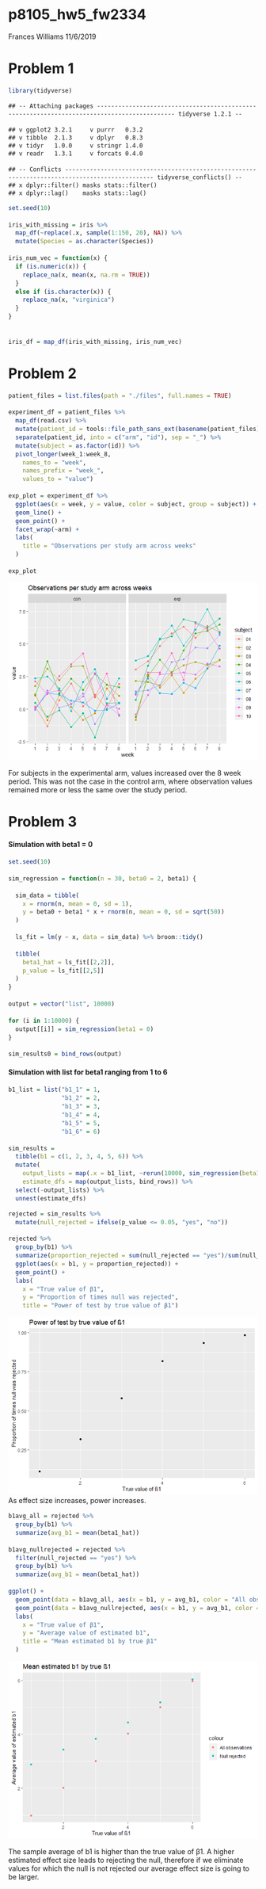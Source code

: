 p8105\_hw5\_fw2334
================
Frances Williams
11/6/2019

# Problem 1

``` r
library(tidyverse)
```

    ## -- Attaching packages -------------------------------------------------------------------------------------------- tidyverse 1.2.1 --

    ## v ggplot2 3.2.1     v purrr   0.3.2
    ## v tibble  2.1.3     v dplyr   0.8.3
    ## v tidyr   1.0.0     v stringr 1.4.0
    ## v readr   1.3.1     v forcats 0.4.0

    ## -- Conflicts ----------------------------------------------------------------------------------------------- tidyverse_conflicts() --
    ## x dplyr::filter() masks stats::filter()
    ## x dplyr::lag()    masks stats::lag()

``` r
set.seed(10)

iris_with_missing = iris %>% 
  map_df(~replace(.x, sample(1:150, 20), NA)) %>%
  mutate(Species = as.character(Species))

iris_num_vec = function(x) {
  if (is.numeric(x)) {
    replace_na(x, mean(x, na.rm = TRUE))
  }
  else if (is.character(x)) {
    replace_na(x, "virginica")
  }
}


iris_df = map_df(iris_with_missing, iris_num_vec)
```

# Problem 2

``` r
patient_files = list.files(path = "./files", full.names = TRUE)

experiment_df = patient_files %>% 
  map_df(read.csv) %>% 
  mutate(patient_id = tools::file_path_sans_ext(basename(patient_files))) %>% 
  separate(patient_id, into = c("arm", "id"), sep = "_") %>%
  mutate(subject = as.factor(id)) %>% 
  pivot_longer(week_1:week_8,
    names_to = "week",
    names_prefix = "week_",
    values_to = "value")

exp_plot = experiment_df %>% 
  ggplot(aes(x = week, y = value, color = subject, group = subject)) +
  geom_line() + 
  geom_point() +
  facet_wrap(~arm) +
  labs(
    title = "Observations per study arm across weeks"
  )

exp_plot
```

![](p8105_hw5_fw2334_files/figure-gfm/unnamed-chunk-2-1.png)<!-- -->

For subjects in the experimental arm, values increased over the 8 week
period. This was not the case in the control arm, where observation
values remained more or less the same over the study period.

# Problem 3

#### Simulation with beta1 = 0

``` r
set.seed(10)

sim_regression = function(n = 30, beta0 = 2, beta1) {
  
  sim_data = tibble(
    x = rnorm(n, mean = 0, sd = 1),
    y = beta0 + beta1 * x + rnorm(n, mean = 0, sd = sqrt(50))
  )
  
  ls_fit = lm(y ~ x, data = sim_data) %>% broom::tidy()
  
  tibble(
    beta1_hat = ls_fit[[2,2]],
    p_value = ls_fit[[2,5]]
  )
}

output = vector("list", 10000)

for (i in 1:10000) {
  output[[i]] = sim_regression(beta1 = 0)
}

sim_results0 = bind_rows(output)
```

#### Simulation with list for beta1 ranging from 1 to 6

``` r
b1_list = list("b1_1" = 1, 
               "b1_2" = 2, 
               "b1_3" = 3,
               "b1_4" = 4,
               "b1_5" = 5,
               "b1_6" = 6)

sim_results = 
  tibble(b1 = c(1, 2, 3, 4, 5, 6)) %>% 
  mutate(
    output_lists = map(.x = b1_list, ~rerun(10000, sim_regression(beta1 = .x))),
    estimate_dfs = map(output_lists, bind_rows)) %>% 
  select(-output_lists) %>% 
  unnest(estimate_dfs)
```

``` r
rejected = sim_results %>% 
  mutate(null_rejected = ifelse(p_value <= 0.05, "yes", "no")) 

rejected %>% 
  group_by(b1) %>% 
  summarize(proportion_rejected = sum(null_rejected == "yes")/sum(null_rejected == "yes" | null_rejected == "no")) %>% 
  ggplot(aes(x = b1, y = proportion_rejected)) + 
  geom_point() +
  labs(
    x = "True value of β1",
    y = "Proportion of times null was rejected",
    title = "Power of test by true value of β1")
```

![](p8105_hw5_fw2334_files/figure-gfm/unnamed-chunk-5-1.png)<!-- --> As
effect size increases, power increases.

``` r
b1avg_all = rejected %>% 
  group_by(b1) %>% 
  summarize(avg_b1 = mean(beta1_hat))

b1avg_nullrejected = rejected %>% 
  filter(null_rejected == "yes") %>% 
  group_by(b1) %>% 
  summarize(avg_b1 = mean(beta1_hat))

ggplot() +
  geom_point(data = b1avg_all, aes(x = b1, y = avg_b1, color = "All observations")) +
  geom_point(data = b1avg_nullrejected, aes(x = b1, y = avg_b1, color = "Null rejected")) +
  labs(
    x = "True value of β1",
    y = "Average value of estimated b1",
    title = "Mean estimated b1 by true β1"
  )
```

![](p8105_hw5_fw2334_files/figure-gfm/unnamed-chunk-6-1.png)<!-- -->

The sample average of b1 is higher than the true value of β1. A higher
estimated effect size leads to rejecting the null, therefore if we
eliminate values for which the null is not rejected our average effect
size is going to be larger.
